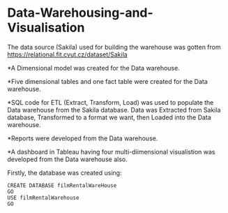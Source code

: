 # Data-Warehousing-and-Visualisation

The data source (Sakila) used for building the warehouse was gotten from https://relational.fit.cvut.cz/dataset/Sakila

*A Dimensional model was created for the Data warehouse.

*Five dimensional tables and one fact table were created for the Data warehouse.

*SQL code for ETL (Extract, Transform, Load) was used to populate the Data warehouse from the Sakila database. Data was Extracted from Sakila database, Transformed to a format we want, then Loaded into the Data warehouse.

*Reports were developed from the Data warehouse.

*A dashboard in Tableau having four multi-diimensional visualistion was developed from the Data warehouse also.

Firstly, the database was created using: 
```
CREATE DATABASE filmRentalWareHouse
GO
USE filmRentalWarehouse
GO
```
